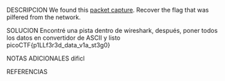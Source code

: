 DESCRIPCION
We found this [packet capture](https://jupiter.challenges.picoctf.org/static/b506393b6f9d53b94011df000c534759/capture.pcap). Recover the flag that was pilfered from the network.

SOLUCION
Encontré una pista dentro de wireshark, después, poner todos los datos en convertidor de ASCII y listo
picoCTF{p1LLf3r3d_data_v1a_st3g0}

NOTAS ADICIONALES
dificl

REFERENCIAS